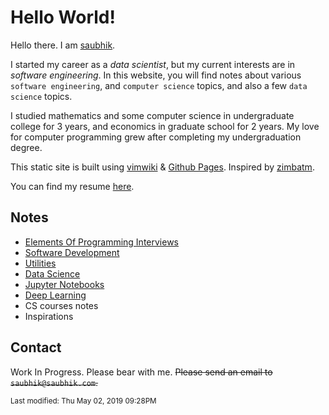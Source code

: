 # Hello World!
Hello there. I am [saubhik](https://github.com/saubhik/).

I started my career as a _data scientist_, but my current interests are in
_software engineering_. In this website, you will find notes about various
`software engineering`, and `computer science` topics, and also a few `data
science` topics.

I studied mathematics and some computer science in undergraduate college for 3
years, and economics in graduate school for 2 years. My love for computer
programming grew after completing my undergraduation degree.

This static site is built using [vimwiki](https://github.com/vimwiki/vimwiki) &
[Github Pages](https://pages.github.com/). Inspired by
[zimbatm](https://zimbatm.com/about.html).

You can find my resume [here](resume/resume.pdf).

## Notes
* [Elements Of Programming Interviews](/epi/index.md)
* [Software Development](/software_development/index.md)
* [Utilities](/utilities/index.md)
* [Data Science](/data_science/index.md)
* [Jupyter Notebooks](/notebooks/index.md)
* [Deep Learning](/deep_learning/index.md)
* CS courses notes
* Inspirations

## Contact
Work In Progress. Please bear with me. ~~Please send an email to
`saubhik@saubhik.com`.~~


<small>
Last modified: Thu May 02, 2019  09:28PM
</small>
